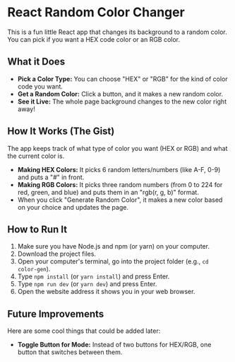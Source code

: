 # React Random Color Changer

This is a fun little React app that changes its background to a random color. You can pick if you want a HEX code color or an RGB color.

## What it Does

- **Pick a Color Type:** You can choose "HEX" or "RGB" for the kind of color code you want.
- **Get a Random Color:** Click a button, and it makes a new random color.
- **See it Live:** The whole page background changes to the new color right away!

## How It Works (The Gist)

The app keeps track of what type of color you want (HEX or RGB) and what the current color is.

- **Making HEX Colors:** It picks 6 random letters/numbers (like A-F, 0-9) and puts a "#" in front.
- **Making RGB Colors:** It picks three random numbers (from 0 to 224 for red, green, and blue) and puts them in an "rgb(r, g, b)" format.
- When you click "Generate Random Color", it makes a new color based on your choice and updates the page.

## How to Run It

1.  Make sure you have Node.js and npm (or yarn) on your computer.
2.  Download the project files.
3.  Open your computer's terminal, go into the project folder (e.g., `cd color-gen`).
4.  Type `npm install` (or `yarn install`) and press Enter.
5.  Type `npm run dev` (or `yarn dev`) and press Enter.
6.  Open the website address it shows you in your web browser.

## Future Improvements

Here are some cool things that could be added later:

- **Toggle Button for Mode:** Instead of two buttons for HEX/RGB, one button that switches between them.
